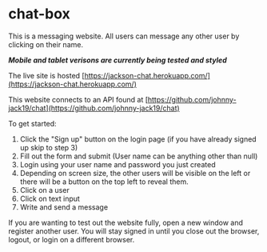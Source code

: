 # chat-box
This is a messaging website.  All users can message any other user by clicking on their name.

*****Mobile and tablet verisons are currently being tested and styled*****

The live site is hosted [https://jackson-chat.herokuapp.com/](https://jackson-chat.herokuapp.com/)

This website connects to an API found at [https://github.com/johnny-jack19/chat](https://github.com/johnny-jack19/chat)

To get started:
1. Click the "Sign up" button on the login page (if you have already signed up skip to step 3)
2. Fill out the form and submit (User name can be anything other than null)
3. Login using your user name and password you just created
4. Depending on screen size, the other users will be visible on the left or there will be a button on the top left to reveal them.
5. Click on a user
6. Click on text input
7. Write and send a message

If you are wanting to test out the website fully, open a new window and register another user. 
You will stay signed in until you close out the browser, logout, or login on a different browser.
